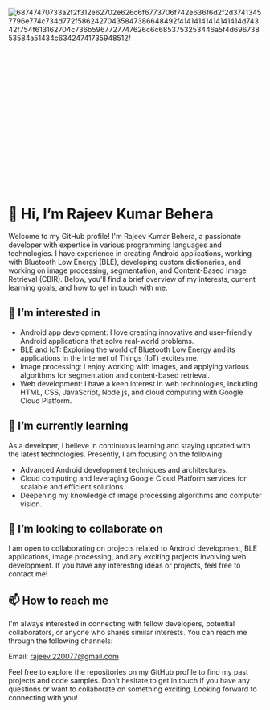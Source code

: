 ![68747470733a2f2f312e62702e626c6f6773706f742e636f6d2f2d37413457796e774c734d772f58624270435847386648492f41414141414141414d74342f754f613162704c736b5967727747626c6c6853753253446a5f4d69673853584a51434c63424741735948512f](https://github.com/yesiamrajeev/yesiamrajeev/assets/125568812/2368fa0f-6b3f-4c33-8e65-91b82785e85c)

# 👋 Hi, I’m Rajeev Kumar Behera <img src="https://github.com/yesiamrajeev/yesiamrajeev/assets/125568812/36fae27d-aea9-4119-9bf8-de1a2b363a9e" alt="Circular Trimmed Photo" style="width: 5%; height: 8%; object-fit: cover; border-radius: 50%; overflow: hidden;">


Welcome to my GitHub profile! I'm Rajeev Kumar Behera, a passionate developer with expertise in various programming languages and technologies. I have experience in creating Android applications, working with Bluetooth Low Energy (BLE), developing custom dictionaries, and working on image processing, segmentation, and Content-Based Image Retrieval (CBIR). Below, you'll find a brief overview of my interests, current learning goals, and how to get in touch with me.

## 👀 I’m interested in

- Android app development: I love creating innovative and user-friendly Android applications that solve real-world problems.
- BLE and IoT: Exploring the world of Bluetooth Low Energy and its applications in the Internet of Things (IoT) excites me.
- Image processing: I enjoy working with images, and applying various algorithms for segmentation and content-based retrieval.
- Web development: I have a keen interest in web technologies, including HTML, CSS, JavaScript, Node.js, and cloud computing with Google Cloud Platform.

## 🌱 I’m currently learning

As a developer, I believe in continuous learning and staying updated with the latest technologies. Presently, I am focusing on the following:

- Advanced Android development techniques and architectures.
- Cloud computing and leveraging Google Cloud Platform services for scalable and efficient solutions.
- Deepening my knowledge of image processing algorithms and computer vision.

## 💞️ I’m looking to collaborate on

I am open to collaborating on projects related to Android development, BLE applications, image processing, and any exciting projects involving web development. If you have any interesting ideas or projects, feel free to contact me!

## 📫 How to reach me

I'm always interested in connecting with fellow developers, potential collaborators, or anyone who shares similar interests. You can reach me through the following channels:

Email: rajeev.220077@gmail.com

Feel free to explore the repositories on my GitHub profile to find my past projects and code samples. Don't hesitate to get in touch if you have any questions or want to collaborate on something exciting. Looking forward to connecting with you!
   

